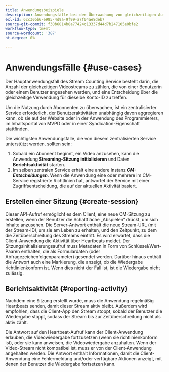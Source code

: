 ```yaml
---
title: Anwendungsbeispiele
description: Anwendungsfälle bei der Überwachung von gleichzeitigen Aufrufen.
exl-id: 6cc30bb6-e985-4d9a-9f99-a7f04ae8deb7
source-git-commit: f30b6814b8a77424c13337d44d7b247105e0bfe2
workflow-type: tm+mt
source-wordcount: '387'
ht-degree: 0%

---
```


# Anwendungsfälle {#use-cases}

Der Hauptanwendungsfall des Stream Counting Service besteht darin, die Anzahl der gleichzeitigen Videostreams zu zählen, die von einer Benutzerin oder einem Benutzer angesehen werden, und eine Entscheidung über die gleichzeitige Verwendung für dieselbe Konto-ID zu treffen.

Um die Nutzung durch Abonnenten zu überwachen, ist ein zentralisierter Service erforderlich, der Benutzeraktivitäten unabhängig davon aggregieren kann, ob sie auf der Website oder in der Anwendung des Programmierers, im Inhaltsportal von MVPD oder in einer Syndication-Eigenschaft stattfinden.

Die wichtigsten Anwendungsfälle, die von diesem zentralisierten Service unterstützt werden, sollten sein:

1. Sobald ein Abonnent beginnt, ein Video anzusehen, kann die Anwendung **Streaming-Sitzung initialisieren** und Daten **Berichtsaktivität** starten.
1. Im selben zentralen Service erhält eine andere Instanz ***CM-Entscheidungen***. Wenn die Anwendung eine oder mehrere im CM-Service registrierte Richtlinien hat, antwortet der Service mit einer Zugriffsentscheidung, die auf der aktuellen Aktivität basiert.


## Erstellen einer Sitzung {#create-session}

Dieser API-Aufruf ermöglicht es dem Client, eine neue CM-Sitzung zu erstellen, wenn der Benutzer die Schaltfläche „Abspielen“ drückt, um sich Inhalte anzusehen. Die Server-Antwort enthält die neue Stream-URL (mit der Stream-ID), um sie am Leben zu erhalten, und den Zeitpunkt, zu dem die Zeitüberschreitung des Streams eintritt. Es wird erwartet, dass die Client-Anwendung die Aktivität über Heartbeats meldet. Der Sitzungsinitialisierungsaufruf muss Metadaten in Form von Schlüssel/Wert-Paaren enthalten, die als Formulardaten (oder Abfragezeichenfolgenparameter) gesendet werden. Darüber hinaus enthält die Antwort auch eine Markierung, die anzeigt, ob die Wiedergabe richtlinienkonform ist. Wenn dies nicht der Fall ist, ist die Wiedergabe nicht zulässig.

## Berichtsaktivität {#reporting-activity}

Nachdem eine Sitzung erstellt wurde, muss die Anwendung regelmäßig Heartbeats senden, damit dieser Stream aktiv bleibt. Außerdem wird empfohlen, dass die Client-App den Stream stoppt, sobald der Benutzer die Wiedergabe stoppt, sodass der Stream bis zur Zeitüberschreitung nicht als aktiv zählt.

Die Antwort auf den Heartbeat-Aufruf kann der Client-Anwendung erlauben, die Videowiedergabe fortzusetzen (wenn sie richtlinienkonform ist), oder sie kann anweisen, die Videowiedergabe anzuhalten. Wenn der Video-Stream nicht kompatibel ist, muss er von der Client-Anwendung angehalten werden. Die Antwort enthält Informationen, damit die Client-Anwendung eine Fehlermeldung und/oder verfügbare Aktionen anzeigt, mit denen der Benutzer die Wiedergabe fortsetzen kann.
